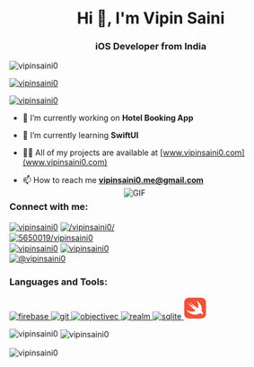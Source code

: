 <h1 align="center">Hi 👋, I'm Vipin Saini</h1>
<h3 align="center">iOS Developer from India</h3>

<p align="left"> <img src="https://komarev.com/ghpvc/?username=vipinsaini0&label=Profile%20views&color=0e75b6&style=flat" alt="vipinsaini0" /> </p>

<p align="left"> <a href="https://github.com/ryo-ma/github-profile-trophy"><img src="https://github-profile-trophy.vercel.app/?username=vipinsaini0" alt="vipinsaini0" /></a> </p>

<p align="left"> <a href="https://twitter.com/vipinsaini0" target="blank"><img src="https://img.shields.io/twitter/follow/vipinsaini0?logo=twitter&style=for-the-badge" alt="vipinsaini0" /></a> </p>

- 🔭 I’m currently working on **Hotel Booking App**

- 🌱 I’m currently learning **SwiftUI**

- 👨‍💻 All of my projects are available at [www.vipinsaini0.com](www.vipinsaini0.com)

- 📫 How to reach me **vipinsaini0.me@gmail.com**
  <img align="right" alt="GIF" src="https://c.tenor.com/2uyENRmiUt0AAAAC/coding.gif?raw=true" width="300" height="192" />
 
<h3 align="left">Connect with me:</h3>
<p align="left">
<a href="https://twitter.com/vipinsaini0" target="blank"><img align="center" src="https://raw.githubusercontent.com/rahuldkjain/github-profile-readme-generator/master/src/images/icons/Social/twitter.svg" alt="vipinsaini0" height="30" width="40" /></a>
<a href="https://linkedin.com/in//vipinsaini0/" target="blank"><img align="center" src="https://raw.githubusercontent.com/rahuldkjain/github-profile-readme-generator/master/src/images/icons/Social/linked-in-alt.svg" alt="/vipinsaini0/" height="30" width="40" /></a>
<a href="https://stackoverflow.com/users/5650019/vipinsaini0" target="blank"><img align="center" src="https://raw.githubusercontent.com/rahuldkjain/github-profile-readme-generator/master/src/images/icons/Social/stack-overflow.svg" alt="5650019/vipinsaini0" height="30" width="40" /></a>
<a href="https://fb.com/vipinsaini0" target="blank"><img align="center" src="https://raw.githubusercontent.com/rahuldkjain/github-profile-readme-generator/master/src/images/icons/Social/facebook.svg" alt="vipinsaini0" height="30" width="40" /></a>
<a href="https://instagram.com/vipinsaini0" target="blank"><img align="center" src="https://raw.githubusercontent.com/rahuldkjain/github-profile-readme-generator/master/src/images/icons/Social/instagram.svg" alt="vipinsaini0" height="30" width="40" /></a>
<a href="https://medium.com/@vipinsaini0" target="blank"><img align="center" src="https://raw.githubusercontent.com/rahuldkjain/github-profile-readme-generator/master/src/images/icons/Social/medium.svg" alt="@vipinsaini0" height="30" width="40" /></a>
</p>

<h3 align="left">Languages and Tools:</h3>
<p align="left"> <a href="https://firebase.google.com/" target="_blank" rel="noreferrer"> <img src="https://www.vectorlogo.zone/logos/firebase/firebase-icon.svg" alt="firebase" width="40" height="40"/> </a> <a href="https://git-scm.com/" target="_blank" rel="noreferrer"> <img src="https://www.vectorlogo.zone/logos/git-scm/git-scm-icon.svg" alt="git" width="40" height="40"/> </a> <a href="https://developer.apple.com/library/archive/documentation/Cocoa/Conceptual/ProgrammingWithObjectiveC/Introduction/Introduction.html" target="_blank" rel="noreferrer"> <img src="https://www.vectorlogo.zone/logos/apple_objectivec/apple_objectivec-icon.svg" alt="objectivec" width="40" height="40"/> </a> <a href="https://realm.io/" target="_blank" rel="noreferrer"> <img src="https://raw.githubusercontent.com/bestofjs/bestofjs-webui/8665e8c267a0215f3159df28b33c365198101df5/public/logos/realm.svg" alt="realm" width="40" height="40"/> </a> <a href="https://www.sqlite.org/" target="_blank" rel="noreferrer"> <img src="https://www.vectorlogo.zone/logos/sqlite/sqlite-icon.svg" alt="sqlite" width="40" height="40"/> </a> <a href="https://developer.apple.com/swift/" target="_blank" rel="noreferrer"> <img src="https://raw.githubusercontent.com/devicons/devicon/master/icons/swift/swift-original.svg" alt="swift" width="40" height="40"/> </a> </p>

<p><img align="left" src="https://github-readme-stats.vercel.app/api/top-langs?username=vipinsaini0&show_icons=true&locale=en&layout=compact" alt="vipinsaini0" /></p>

<p>&nbsp;<img align="center" src="https://github-readme-stats.vercel.app/api?username=vipinsaini0&show_icons=true&locale=en" alt="vipinsaini0" /></p>

<p><img align="center" src="https://github-readme-streak-stats.herokuapp.com/?user=vipinsaini0&" alt="vipinsaini0" /></p>
